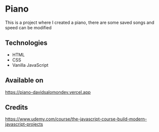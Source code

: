 # Piano

This is a project where I created a piano, there are some saved songs and speed can be modified

## Technologies

- HTML
- CSS
- Vanilla JavaScript

## Available on

<https://piano-davidsalomondev.vercel.app>

## Credits

<https://www.udemy.com/course/the-javascript-course-build-modern-javascript-projects>
